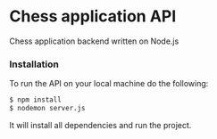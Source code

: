 # Chess application API
Chess application backend written on Node.js

### Installation
To run the API on your local machine do the following:
```sh
$ npm install
$ nodemon server.js
```

It will install all dependencies and run the project.
